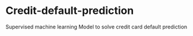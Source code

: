 # Credit-default-prediction
Supervised machine learning Model to solve credit card default prediction 
